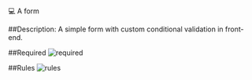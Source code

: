 💻 A form

##Description:
A simple form with custom conditional validation in front-end.

##Required
![required](https://user-images.githubusercontent.com/46681477/135530815-b682cbff-493d-4bf6-84ee-b040ffa6d2b1.png)

##Rules
![rules](https://user-images.githubusercontent.com/46681477/135530841-c78fd9f1-3e18-40c8-b665-617abeff81f3.png)
